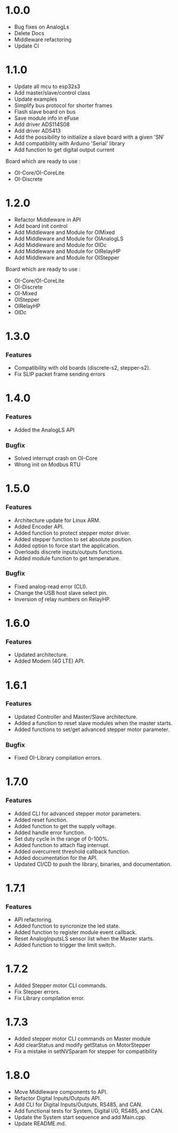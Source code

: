 # 1.0.0

- Bug fixes on AnalogLs
- Delete Docs
- Middleware refactoring
- Update CI

# 1.1.0

- Update all mcu to esp32s3
- Add master/slave/control class
- Update examples
- Simplify bus protocol for shorter frames
- Flash slave board on bus
- Save module info in eFuse
- Add driver ADS114S08
- Add driver AD5413
- Add the possibility to initialize a slave board with a given 'SN'
- Add compatibility with Arduino 'Serial' library
- Add function to get digital output current

Board which are ready to use :
- OI-Core/OI-CoreLite
- OI-Discrete

# 1.2.0

- Refactor Middleware in API
- Add board init control
- Add Middleware and Module for OIMixed
- Add Middleware and Module for OIAnalogLS
- Add Middleware and Module for OIDc
- Add Middleware and Module for OIRelayHP
- Add Middleware and Module for OIStepper

Board which are ready to use :
- OI-Core/OI-CoreLite
- OI-Discrete
- OI-Mixed
- OIStepper
- OIRelayHP
- OIDc

# 1.3.0

### Features

- Compatibility with old boards (discrete-s2, stepper-s2).
- Fix SLIP packet frame sending errors

# 1.4.0

### Features

- Added the AnalogLS API

### Bugfix

- Solved interrupt crash on OI-Core
- Wrong init on Modbus RTU

# 1.5.0

### Features

- Architecture update for Linux ARM.
- Added Encoder API.
- Added function to protect stepper motor driver.
- Added stepper function to set absolute position.
- Added option to force start the application.
- Overloads discrete inputs/outputs functions.
- Added module function to get temperature.

### Bugfix

- Fixed analog-read error (CLI).
- Change the USB host slave select pin.
- Inversion oƒ relay numbers on RelayHP.

# 1.6.0

### Features

- Updated architecture.
- Added Modem (4G LTE) API.

# 1.6.1

### Features

- Updated Controller and  Master/Slave architecture.
- Added a function to reset slave modules when the master starts.
- Added functions to set/get advanced stepper motor parameter.

### Bugfix

- Fixed OI-Library compilation errors.

# 1.7.0

### Features

- Added CLI for advanced stepper motor parameters.
- Added reset function.
- Added function to get the supply voltage.
- Added handle error function.
- Set duty cycle in the range of 0-100%.
- Added function to attach flag interrupt.
- Added overcurrent threshold callback function.
- Added documentation for the API.
- Updated CI/CD to push the library, binaries, and documentation.

# 1.7.1

### Features

- API refactoring.
- Added function to syncronize the led state.
- Added function to register module event callback.
- Reset AnalogInputsLS sensor list when the Master starts.
- Added function to trigger the limit switch.

# 1.7.2

- Added Stepper motor CLI commands.
- Fix Stepper errors.
- Fix Library compilation error.

# 1.7.3

- Added stepper motor CLI commands on Master module
- Add clearStatus and modify getStatus on MotorStepper
- Fix a mistake in setNVSparam for stepper for compatibility

# 1.8.0

- Move Middleware components to API.
- Refactor Digital Inputs/Outputs API.
- Add CLI for Digital Inputs/Outputs, RS485, and CAN.
- Add functional tests for System, Digital I/O, RS485, and CAN.
- Update the System start sequence and add Main.cpp.
- Update README.md.
